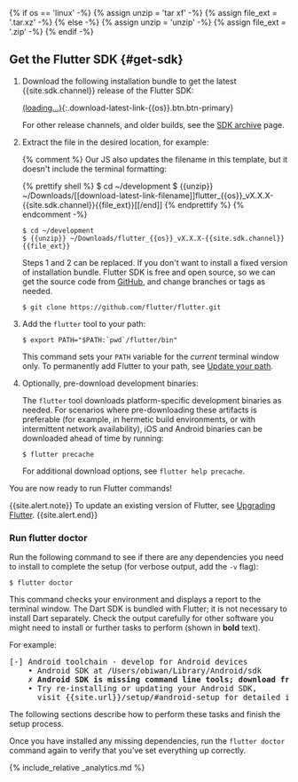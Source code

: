 {% if os == 'linux' -%}
  {% assign unzip = 'tar xf' -%}
  {% assign file_ext = '.tar.xz' -%}
{% else -%}
  {% assign unzip = 'unzip' -%}
  {% assign file_ext = '.zip' -%}
{% endif -%}

## Get the Flutter SDK {#get-sdk}

 1. Download the following installation bundle to get the latest {{site.sdk.channel}} release of the
    Flutter SDK:

    [(loading...)](#){:.download-latest-link-{{os}}.btn.btn-primary}

    For other release channels, and older builds, see the [SDK
    archive](/docs/development/tools/sdk/archive) page.
 1. Extract the file in the desired location, for example:

    {% comment %}
      Our JS also updates the filename in this template, but it doesn't include the terminal formatting:

      {% prettify shell %}
      $ cd ~/development
      $ {{unzip}} ~/Downloads/[[download-latest-link-filename]]flutter_{{os}}_vX.X.X-{{site.sdk.channel}}{{file_ext}}[[/end]]
      {% endprettify %}
    {% endcomment -%}

    ```terminal
    $ cd ~/development
    $ {{unzip}} ~/Downloads/flutter_{{os}}_vX.X.X-{{site.sdk.channel}}{{file_ext}}
    ```
    
    Steps 1 and 2 can be replaced. If you don't want to install a fixed version of installation bundle.
    Flutter SDK is free and open source, so we can get the source code from [GitHub](https://github.com/flutter/flutter),
    and change branches or tags as needed.
    
    ```terminal
    $ git clone https://github.com/flutter/flutter.git
    ```
    
 1. Add the `flutter` tool to your path:

    ```terminal
    $ export PATH="$PATH:`pwd`/flutter/bin"
    ```

    This command sets your `PATH` variable for the _current_ terminal window only.
    To permanently add Flutter to your path, see [Update your
    path](#update-your-path).

 1. Optionally, pre-download development binaries:

    The `flutter` tool downloads platform-specific development binaries as
    needed. For scenarios where pre-downloading these artifacts is preferable
    (for example, in hermetic build environments,
    or with intermittent network availability), iOS
    and Android binaries can be downloaded ahead of time by running:

    ```terminal
    $ flutter precache
    ```

    For additional download options, see `flutter help precache`.

You are now ready to run Flutter commands!

{{site.alert.note}}
  To update an existing version of Flutter, see
  [Upgrading Flutter](/docs/development/tools/sdk/upgrading).
{{site.alert.end}}

### Run flutter doctor

Run the following command to see if there are any dependencies you need to
install to complete the setup (for verbose output, add the `-v` flag):

```terminal
$ flutter doctor
```

This command checks your environment and displays a report to the terminal
window. The Dart SDK is bundled with Flutter; it is not necessary to install
Dart separately. Check the output carefully for other software you might
need to install or further tasks to perform (shown in **bold** text).

For example:

<pre>
[-] Android toolchain - develop for Android devices
    • Android SDK at /Users/obiwan/Library/Android/sdk
    <strong>✗ Android SDK is missing command line tools; download from https://goo.gl/XxQghQ</strong>
    • Try re-installing or updating your Android SDK,
      visit {{site.url}}/setup/#android-setup for detailed instructions.
</pre>

The following sections describe how to perform these tasks and finish the setup
process.

Once you have installed any missing dependencies, run the `flutter doctor`
command again to verify that you’ve set everything up correctly.

{% include_relative _analytics.md %}

